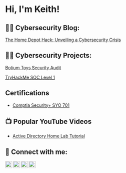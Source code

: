 <h1>Hi, I'm Keith! 

<h2>👨‍💻 Cybersecurity Blog:</h2>

[The Home Depot Hack: Unveiling a Cybersecurity Crisis](https://higherlearning-newsletter.beehiiv.com/p/home-depot-hack-unveiling-cybersecurity-crisis)


<h2>👨‍💻 Cybersecurity Projects:</h2>

[Botium Toys Security Audit](https://docs.google.com/document/d/1DTOmCrSIdLQa18XyGPmv79RWW3dZ_qu8nyAcGY20CkI/edit?usp=sharing)

[TryHackMe SOC Level 1](https://www.udemy.com/certificate/UC-4b2cdb9a-9f1d-4bc0-9add-d6140ffedeaf/)




<h2>Certifications</h2>

  - [Comptia Security+ SYO 701 ](https://www.udemy.com/certificate/UC-4b2cdb9a-9f1d-4bc0-9add-d6140ffedeaf/)

<h2>📺 Popular YouTube Videos</h2>

- [Active Directory Home Lab Tutorial](https://www.youtube.com/watch?v=a83ASGn_V_s)


<h2> 🤳 Connect with me:</h2>

[<img align="left" alt="JoshMadakor | YouTube" width="22px" src="https://cdn.jsdelivr.net/npm/simple-icons@v3/icons/youtube.svg" />][youtube]
[<img align="left" alt="JoshMadakor | Twitter" width="22px" src="https://cdn.jsdelivr.net/npm/simple-icons@v3/icons/twitter.svg" />][twitter]
[<img align="left" alt="JoshMadakor | LinkedIn" width="22px" src="https://cdn.jsdelivr.net/npm/simple-icons@v3/icons/linkedin.svg" />][linkedin]
[<img align="left" alt="JoshMadakor | Instagram" width="22px" src="https://cdn.jsdelivr.net/npm/simple-icons@v3/icons/instagram.svg" />][instagram]

[twitter]: https://twitter.com/kwashingtonii?lang=en&utm_source=hoobe&utm_medium=social
[youtube]: https://www.youtube.com/channel/UCBWfX7rnekYAfpXMf_13ZLw
[instagram]: https://www.instagram.com/kwashington.ii/
[linkedin]: https://www.linkedin.com/in/kwashingtonii/

<!--
**joshmadakor1/joshmadakor1** is a ✨ _special_ ✨ repository because its `README.md` (this file) appears on your GitHub profile.

Here are some ideas to get you started:

- 🔭 I’m currently working on ...
- 🌱 I’m currently learning ...
- 👯 I’m looking to collaborate on ...
- 🤔 I’m looking for help with ...
- 💬 Ask me about ...
- 📫 How to reach me: ...
- 😄 Pronouns: ...
- ⚡ Fun fact: ...
-->
